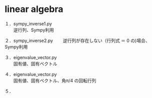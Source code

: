 # linear algebra

１．sympy_inverse1.py  
　　逆行列、Sympy利用  

２．sympy_inverse2.py
　　逆行列が存在しない（行列式 ＝ 0 の)場合、Sympy利用

３．eigenvalue_vector.py  
　　固有値、固有ベクトル  

４．eigenvalue_vector.py  
　　固有値、固有ベクトル、角π/4 の回転行列  

５．
